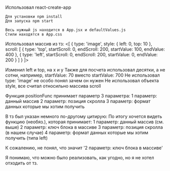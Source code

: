 Использовал react-create-app

	Для установки npm install
	Для запуска npm start

	Весь нужный js находится в App.jsx и defaultValues.js
	Стили находятся в App.css

Использовал массив из тз:
	<[
		{
			type: 'image',
			style: {
				left: 0,
				top: 10
			},
			scroll: [
				{
					type: 'top',
					startScroll: 0,
					endScroll: 200,
					startValue: 100,
					endValue: 400
				},
				{
					type: 'left',
					startScroll: 0,
					endScroll: 200,
					startValue: 0,
					endValue: 200
				}
			]
		}
	]>

Изменил left и top, на x и y
Также для посчета использовал десятки, а не сотни, например, startValue: 70 вместо startValue: 700
Не использовал type: 'image' не особо понял зачем он нужен
Не использовал объекта style, все считал относильно массива scroll

Функция positionFunc принимает параметр 3 параметра:
1 параметр: данный массив
2 параметр: позиция скролла
3 параметр: формат данных которые мы хотим получить

В тз был указан немного по-другому цитирую:
	По итогу хочется видеть функцию (необяз.), которая принимает:
	1 параметр: данный массив (см. выше)
	2 параметр: ключ блока в массиве 
	3 параметр: позиция скролла (в нашем случае) 
	4 параметр: формат данных которые мы хотим получить (типа left)

К сожалению, не понял, что значит '2 параметр: ключ блока в массиве'

Я понимаю, что можно было реализовать, как угодно, но я не хотел отходить от тз.